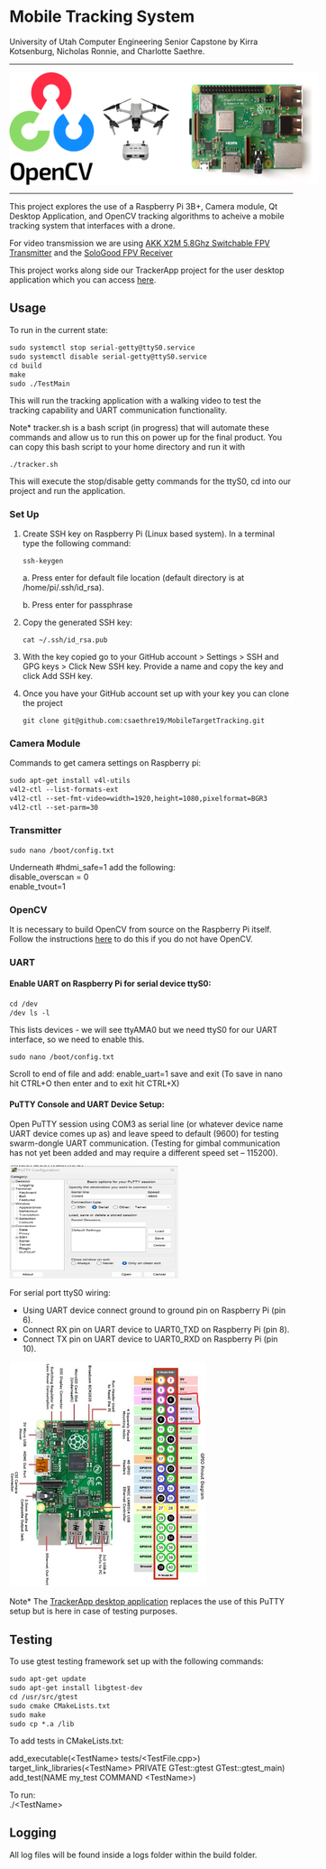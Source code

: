 # Mobile Tracking System
<p>University of Utah Computer Engineering Senior Capstone by Kirra Kotsenburg, Nicholas Ronnie, and Charlotte Saethre. </p>
<hr>
<div style="display: flex; justify-content: space-between;">
<img src="images/opencv.png" width="150" height="200" />
<img src="images/drone.png" width="150" height="200" />
<img src="images/raspi.png" width="250" height="200" />
</div>
<hr>

<p>This project explores the use of a Raspberry Pi 3B+, Camera module, Qt Desktop Application, and OpenCV tracking algorithms to acheive a mobile tracking system that interfaces with a drone.</p>

For video transmission we are using [AKK X2M 5.8Ghz Switchable FPV Transmitter](https://www.amazon.com/gp/product/B0773JVM8M/ref=ox_sc_act_image_1?smid=ADP3MHCS3NLR7&psc=1) and the [SoloGood FPV Receiver](https://www.amazon.com/gp/product/B08YJGCVJS/ref=ox_sc_act_image_2?smid=A2XZ0PQGR3TYBH&psc=1)

This project works along side our TrackerApp project for the user desktop application which you can access [here](https://github.com/KirraKotsenburg/TrackerApp).

## Usage

To run in the current state:
```shell
sudo systemctl stop serial-getty@ttyS0.service
sudo systemctl disable serial-getty@ttyS0.service
cd build
make
sudo ./TestMain
```
This will run the tracking application with a walking video to test the tracking capability and UART communication functionality. 

Note* tracker.sh is a bash script (in progress) that will automate these commands and allow us to run this on power up for the final product. You can copy this bash script to your home directory and run it with 
```shell
./tracker.sh
```
This will execute the stop/disable getty commands for the ttyS0, cd into our project and run the application. 

### Set Up
1. Create SSH key on Raspberry Pi (Linux based system).
    In a terminal type the following command:
    ```shell
    ssh-keygen
    ```
    a. Press enter for default file location (default directory is at /home/pi/.ssh/id_rsa).

    b. Press enter for passphrase
2. Copy the generated SSH key:
    ```shell
    cat ~/.ssh/id_rsa.pub
    ```
3. With the key copied go to your GitHub account > Settings > SSH and GPG keys > Click New SSH key. Provide a name and copy the key and click Add SSH key. 

4. Once you have your GitHub account set up with your key you can clone the project
    ```shell
    git clone git@github.com:csaethre19/MobileTargetTracking.git
    ```

### Camera Module

Commands to get camera settings on Raspberry pi:
```shell
sudo apt-get install v4l-utils
v4l2-ctl --list-formats-ext
v4l2-ctl --set-fmt-video=width=1920,height=1080,pixelformat=BGR3
v4l2-ctl --set-parm=30
```

### Transmitter
```shell
sudo nano /boot/config.txt
```
Underneath #hdmi_safe=1 add the following: <br>
disable_overscan = 0 <br>
enable_tvout=1 <br>

### OpenCV
It is necessary to build OpenCV from source on the Raspberry Pi itself.
Follow the instructions [here](https://qengineering.eu/install-opencv-on-raspberry-pi.html) to do this if you do not have OpenCV.

### UART 
#### Enable UART on Raspberry Pi for serial device ttyS0:
```shell
cd /dev
/dev ls -l
```
This lists devices - we will see ttyAMA0 but we need ttyS0 for our UART interface, so we need to enable this.

```shell
sudo nano /boot/config.txt
```
Scroll to end of file and add: enable_uart=1
save and exit (To save in nano hit CTRL+O then enter and to exit hit CTRL+X)

#### PuTTY Console and UART Device Setup:
Open PuTTY session using COM3 as serial line (or whatever device name UART device comes up as) and leave speed to default (9600) for testing swarm-dongle UART communication. (Testing for gimbal communication has not yet been added and may require a different speed set – 115200).

<img src="images/putty.png" width="300" height="200" />

For serial port ttyS0 wiring:
- Using UART device connect ground to ground pin on Raspberry Pi (pin 6).
- Connect RX pin on UART device to UART0_TXD on Raspberry Pi (pin 8).
- Connect TX pin on UART device to UART0_RXD on Raspberry Pi (pin 10).

<img src="images/pinout.png" width="350" height="400" />

Note* The [TrackerApp desktop application](https://github.com/KirraKotsenburg/TrackerApp) replaces the use of this PuTTY setup but is here in case of testing purposes. 

## Testing

To use gtest testing framework set up with the following commands:

```shell
sudo apt-get update
sudo apt-get install libgtest-dev
cd /usr/src/gtest
sudo cmake CMakeLists.txt
sudo make
sudo cp *.a /lib
```
To add tests in CMakeLists.txt:

add_executable(\<TestName> tests/<TestFile.cpp>) <br>
target_link_libraries(\<TestName> PRIVATE GTest::gtest GTest::gtest_main) <br>
add_test(NAME my_test COMMAND \<TestName>) <br>

To run: <br>
./\<TestName>

## Logging
All log files will be found inside a logs folder within the build folder.